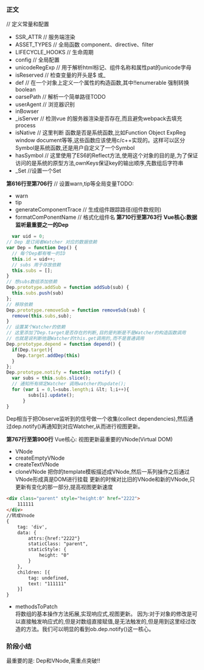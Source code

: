 ### 正文
// 定义常量和配置
  * SSR_ATTR // 服务端渲染
  * ASSET_TYPES // 全局函数 component、directive、filter
  * LIFECYCLE_HOOKS // 生命周期 
  * config // 全局配置
  * unicodeRegExp // 用于解析html标记、组件名称和属性pat的unicode字母
  * isReserved // 检查变量的开头是$ 或_
  * def // 在一个对象上定义一个属性的构造函数,其中!!enumerable 强制转换boolean
  * oarsePath // 解析一个简单路径TODO
  * userAgent // 浏览器识别
  * inBowser 
  * _isServer // 检测vue 的服务器渲染是否存在,而且避免webpack去填充process
  * isNative // 这里判断 函数是否是系统函数,比如Function Object ExpReg window document等等,这些函数应该使用c/c++实现的。这样可以区分Symbol是系统函数,还是用户自定义了一个Symbol
  * hasSymbol // 这里使用了ES6的Reflect方法,使用这个对象的目的是,为了保证访问的是系统的原型方法,ownKeys保证key的输出顺序,先数组后字符串
  * _Set //设置一个Set
  
**第616行至第706行**
// 设置warn,tip等全局变量TODO:
  * warn
  * tip
  * generateComponentTrace // 生成组件跟踪路径(组件数规则)
  * formatComPonentName // 格式化组件名
**第710行至第763行**
  **Vue核心:数据监听最重要之一的Dep**
```javascript
  var uid = 0;
// Dep 是订阅者Watcher 对应的数据依赖
var Dep = function Dep() {
  // 每个Dep都有唯一的ID
  this.id = uid++;
  // subs 用于存放依赖
  this.subs = [];
}
// 想subs数组添加依赖
Dep.prototype.addSub = function addSub(sub) {
  this.subs.push(sub)
};
// 移除依赖
Dep.prototype.removeSub = function removeSub(sub) {
  remove(this.subs,sub);
}
// 设置某个Watcher的依赖
// 这里添加了Dep.target是否存在的判断,目的是判断是不是Watcher的构造函数调用
// 也就是说判断他是Watcher的this.get调用的,而不是普通调用
Dep.prototype.depend = function depend() {
  if(Dep.target){
    Dep.target.addDep(this)
  }
};
Dep.prototype.notify = function notify() {
  var subs = this.subs.slice();
  // 通知所有绑定Watcher 调用watcher的update();
  for (var i = 0,l=subs.length;i &lt; l;i++){
        subs[i].update();
      } 
}
```
Dep相当于把Observe监听到的信号做一个收集(collect dependencies),然后通过dep.notify()再通知到对应Watcher,从而进行视图更新。

**第767行至第900行**
Vue核心: 视图更新最重要的VNode(Virtual DOM)
  * VNode
  * createEmptyVNode
  * createTextVNode
  * cloneVNode
把你的template模板描述成VNode,然后一系列操作之后通过VNode形成真是DOM进行挂载
更新的时候对比旧的VNode和新的VNode,只更新有变化的那一部分,提高视图更新速度
```html
<div class="parent" style="height:0" href="2222">
    111111
</div>
//转成Vnode
{    
    tag: 'div',    
    data: {        
        attrs:{href:"2222"}
        staticClass: "parent",        
        staticStyle: {            
            height: "0"
        }
    },    
    children: [{        
        tag: undefined,        
        text: "111111"
    }]
}
```
  * methodsToPatch  
  将数组的基本操作方法拓展,实现响应式,视图更新。
  因为:对于对象的修改是可以直接触发响应式的,但是对数组直接赋值,是无法触发的,但是用到这里经过改造的方法。我们可以明显的看到ob.dep.notify()这一核心。
### 阶段小结
最重要的是: Dep和VNode,需重点突破!!

